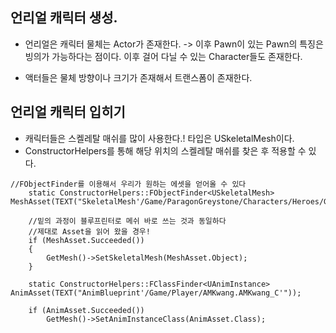 ## 언리얼 캐릭터 생성.


- 언리얼은 캐릭터 물체는 Actor가 존재한다. -> 이후 Pawn이 있는 Pawn의 특징은 빙의가 가능하다는 점이다. 이후 걸어 다닐 수 있는 Character들도 존재한다.

- 액터들은 물체 방향이나 크기가 존재해서 트랜스폼이 존재한다.


## 언리얼 캐릭터 입히기

- 캐릭터들은 스켈레탈 매쉬를 많이 사용한다.! 타입은 USkeletalMesh이다.
- ConstructorHelpers를 통해 해당 위치의 스켈레탈 매쉬를 찾은 후 적용할 수 있다.
````
//FObjectFinder를 이용해서 우리가 원하는 에셋을 얻어올 수 있다
	static ConstructorHelpers::FObjectFinder<USkeletalMesh> MeshAsset(TEXT("SkeletalMesh'/Game/ParagonGreystone/Characters/Heroes/Greystone/Meshes/Greystone.Greystone'"));

	//밑의 과정이 블루프린터로 메쉬 바로 쓰는 것과 동일하다
	//제대로 Asset을 읽어 왔을 경우!
	if (MeshAsset.Succeeded())
	{
		GetMesh()->SetSkeletalMesh(MeshAsset.Object);
	}

	static ConstructorHelpers::FClassFinder<UAnimInstance> AnimAsset(TEXT("AnimBlueprint'/Game/Player/AMKwang.AMKwang_C'"));

	if (AnimAsset.Succeeded())
		GetMesh()->SetAnimInstanceClass(AnimAsset.Class);

````
